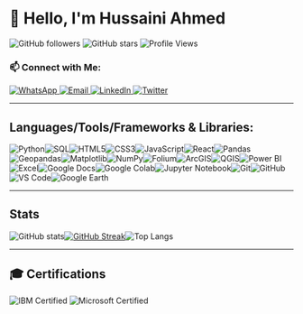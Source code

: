 # 👋 Hello, I'm Hussaini Ahmed

![GitHub followers](https://img.shields.io/github/followers/Husayn01?label=Followers&style=social) ![GitHub stars](https://img.shields.io/github/stars/Husayn01?label=Stars&style=social) ![Profile Views](https://komarev.com/ghpvc/?username=Husayn01&color=blue)

### 📫 Connect with Me:
<a href="https://wa.me/+2349031852400" target="_blank">
  <img src="https://img.shields.io/badge/-WhatsApp-25D366?logo=whatsapp&logoColor=white&style=for-the-badge" alt="WhatsApp">
</a>
<a href="mailto:hussainiahmed222@gmail.com" target="_blank">
  <img src="https://img.shields.io/badge/-Email-D14836?logo=gmail&logoColor=white&style=for-the-badge" alt="Email">
</a>
<a href="https://www.linkedin.com/in/hussainiahmed" target="_blank">
  <img src="https://img.shields.io/badge/-LinkedIn-0077B5?logo=linkedin&logoColor=white&style=for-the-badge" alt="LinkedIn">
</a>
<a href="https://x.com/Hussayn_01" target="_blank">
  <img src="https://img.shields.io/badge/-Twitter-1DA1F2?logo=twitter&logoColor=white&style=for-the-badge" alt="Twitter">
</a>


------------
## Languages/Tools/Frameworks & Libraries:
<img src="https://img.shields.io/badge/-Python-3776AB?logo=python&logoColor=white&style=for-the-badge" alt="Python"><img src="https://img.shields.io/badge/-SQL-4479A1?logo=MySQL&logoColor=white&style=for-the-badge" alt="SQL"><img src="https://img.shields.io/badge/-HTML5-E34F26?logo=html5&logoColor=white&style=for-the-badge" alt="HTML5"><img src="https://img.shields.io/badge/-CSS3-1572B6?logo=css3&logoColor=white&style=for-the-badge" alt="CSS3"><img src="https://img.shields.io/badge/-JavaScript-F7DF1E?logo=javascript&logoColor=black&style=for-the-badge" alt="JavaScript"><img src="https://img.shields.io/badge/-React-61DAFB?logo=react&logoColor=black&style=for-the-badge" alt="React"><img src="https://img.shields.io/badge/-Pandas-150458?logo=pandas&logoColor=white&style=for-the-badge" alt="Pandas"><img src="https://img.shields.io/badge/-Geopandas-4E4E4E?logo=geopandas&logoColor=white&style=for-the-badge" alt="Geopandas"><img src="https://img.shields.io/badge/-Matplotlib-11557C?logo=matplotlib&logoColor=white&style=for-the-badge" alt="Matplotlib"><img src="https://img.shields.io/badge/-NumPy-013243?logo=numpy&logoColor=white&style=for-the-badge" alt="NumPy"><img src="https://img.shields.io/badge/-Folium-77B829?logo=leaflet&logoColor=white&style=for-the-badge" alt="Folium"><img src="https://img.shields.io/badge/-ArcGIS-0077B5?logo=ArcGIS&logoColor=white&style=for-the-badge" alt="ArcGIS"><img src="https://img.shields.io/badge/-QGIS-589632?logo=qgis&logoColor=white&style=for-the-badge" alt="QGIS"><img src="https://img.shields.io/badge/-Power%20BI-F2C811?logo=PowerBI&logoColor=black&style=for-the-badge" alt="Power BI"><img src="https://img.shields.io/badge/-Excel-217346?logo=microsoft-excel&logoColor=white&style=for-the-badge" alt="Excel"><img src="https://img.shields.io/badge/-Google%20Docs-4285F4?logo=googledocs&logoColor=white&style=for-the-badge" alt="Google Docs"><img src="https://img.shields.io/badge/-Google%20Colab-F9AB00?logo=googlecolab&logoColor=black&style=for-the-badge" alt="Google Colab"><img src="https://img.shields.io/badge/-Jupyter-FF8C00?logo=jupyter&logoColor=white&style=for-the-badge" alt="Jupyter Notebook"><img src="https://img.shields.io/badge/-Git-F05032?logo=git&logoColor=white&style=for-the-badge" alt="Git"><img src="https://img.shields.io/badge/-GitHub-181717?logo=GitHub&logoColor=white&style=for-the-badge" alt="GitHub"><img src="https://img.shields.io/badge/-VS%20Code-007ACC?logo=visualstudiocode&logoColor=white&style=for-the-badge" alt="VS Code"><img src="https://img.shields.io/badge/-Google%20Earth-4285F4?logo=googleearth&logoColor=white&style=for-the-badge" alt="Google Earth">

------------
## Stats

![GitHub stats](https://github-readme-stats.vercel.app/api?username=Husayn01&show_icons=true&theme=radical)[![GitHub Streak](https://streak-stats.demolab.com/?user=Husayn01&theme=radical)](https://git.io/streak-stats)![Top Langs](https://github-readme-stats.vercel.app/api/top-langs/?username=Husayn01&layout=compact&theme=radical)

------------

## 🎓 Certifications

![IBM Certified](https://img.shields.io/badge/IBM-Certified-blue)
![Microsoft Certified](https://img.shields.io/badge/Microsoft-Certified-green)
